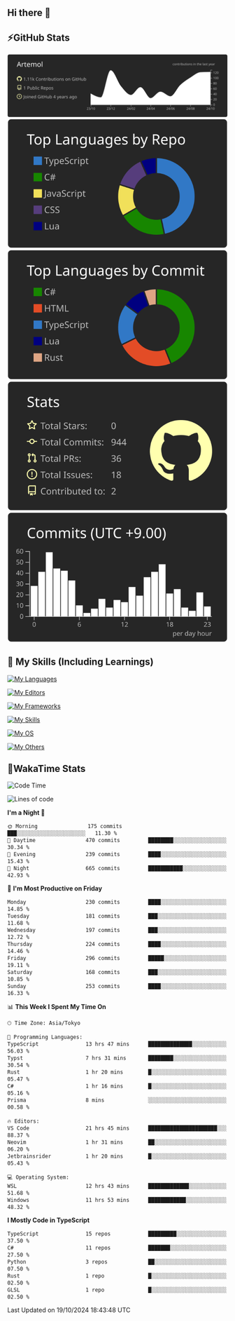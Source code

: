 ## Hi there 👋
<!--
**Artemol/Artemol** is a ✨ _special_ ✨ repository because its `README.md` (this file) appears on your GitHub profile.

Here are some ideas to get you started:

- 🔭 I’m currently working on ...
- 🌱 I’m currently learning ...
- 👯 I’m looking to collaborate on ...
- 🤔 I’m looking for help with ...
- 💬 Ask me about ...
- 📫 How to reach me: ...
- 😄 Pronouns: ...
- ⚡ Fun fact: ...
-->

## ⚡GitHub Stats
[![](https://raw.githubusercontent.com/Artemol/Artemol/main/profile-summary-card-output/apprentice/0-profile-details.svg)](https://github.com/vn7n24fzkq/github-profile-summary-cards)
[![](https://raw.githubusercontent.com/Artemol/Artemol/main/profile-summary-card-output/apprentice/1-repos-per-language.svg)](https://github.com/vn7n24fzkq/github-profile-summary-cards) [![](https://raw.githubusercontent.com/Artemol/Artemol/main/profile-summary-card-output/apprentice/2-most-commit-language.svg)](https://github.com/vn7n24fzkq/github-profile-summary-cards)
[![](https://raw.githubusercontent.com/Artemol/Artemol/main/profile-summary-card-output/apprentice/3-stats.svg)](https://github.com/vn7n24fzkq/github-profile-summary-cards) [![](https://raw.githubusercontent.com/Artemol/Artemol/main/profile-summary-card-output/apprentice/4-productive-time.svg)](https://github.com/vn7n24fzkq/github-profile-summary-cards)

## 🌱 My Skills (Including Learnings)

<!--
### Languages
-->
[![My Languages](https://skillicons.dev/icons?i=ts,py,cs,dotnet,rust,go,c,matlab,css)](https://skillicons.dev)

<!--
### Editors
-->
[![My Editors](https://skillicons.dev/icons?i=vscode,neovim,vim,visualstudio,idea)](https://skillicons.dev)

<!--
### Frameworks
-->
[![My Frameworks](https://skillicons.dev/icons?i=react,nestjs,vite,tailwind,tauri,electron,remix,nextjs,fastapi)](https://skillicons.dev)

<!--
### Tools
-->
[![My Skills](https://skillicons.dev/icons?i=git,nodejs,docker,unity,postman,bun,discord,cloudflare,bash,prometheus,grafana,obsidian)](https://skillicons.dev)

<!--
### OS
-->
[![My OS](https://skillicons.dev/icons?i=windows,ubuntu)](https://skillicons.dev)

<!--
### Others
-->
[![My Others](https://skillicons.dev/icons?i=github,raspberrypi,gcp)](https://skillicons.dev)

## 💬WakaTime Stats
<!--START_SECTION:waka-->
![Code Time](http://img.shields.io/badge/Code%20Time-249%20hrs%204%20mins-blue)

![Lines of code](https://img.shields.io/badge/From%20Hello%20World%20I%27ve%20Written-10.0%20million%20lines%20of%20code-blue)

**I'm a Night 🦉** 

```text
🌞 Morning                175 commits         ███░░░░░░░░░░░░░░░░░░░░░░   11.30 % 
🌆 Daytime                470 commits         ████████░░░░░░░░░░░░░░░░░   30.34 % 
🌃 Evening                239 commits         ████░░░░░░░░░░░░░░░░░░░░░   15.43 % 
🌙 Night                  665 commits         ███████████░░░░░░░░░░░░░░   42.93 % 
```
📅 **I'm Most Productive on Friday** 

```text
Monday                   230 commits         ████░░░░░░░░░░░░░░░░░░░░░   14.85 % 
Tuesday                  181 commits         ███░░░░░░░░░░░░░░░░░░░░░░   11.68 % 
Wednesday                197 commits         ███░░░░░░░░░░░░░░░░░░░░░░   12.72 % 
Thursday                 224 commits         ████░░░░░░░░░░░░░░░░░░░░░   14.46 % 
Friday                   296 commits         █████░░░░░░░░░░░░░░░░░░░░   19.11 % 
Saturday                 168 commits         ███░░░░░░░░░░░░░░░░░░░░░░   10.85 % 
Sunday                   253 commits         ████░░░░░░░░░░░░░░░░░░░░░   16.33 % 
```


📊 **This Week I Spent My Time On** 

```text
🕑︎ Time Zone: Asia/Tokyo

💬 Programming Languages: 
TypeScript               13 hrs 47 mins      ██████████████░░░░░░░░░░░   56.03 % 
Typst                    7 hrs 31 mins       ████████░░░░░░░░░░░░░░░░░   30.54 % 
Rust                     1 hr 20 mins        █░░░░░░░░░░░░░░░░░░░░░░░░   05.47 % 
C#                       1 hr 16 mins        █░░░░░░░░░░░░░░░░░░░░░░░░   05.16 % 
Prisma                   8 mins              ░░░░░░░░░░░░░░░░░░░░░░░░░   00.58 % 

🔥 Editors: 
VS Code                  21 hrs 45 mins      ██████████████████████░░░   88.37 % 
Neovim                   1 hr 31 mins        ██░░░░░░░░░░░░░░░░░░░░░░░   06.20 % 
Jetbrainsrider           1 hr 20 mins        █░░░░░░░░░░░░░░░░░░░░░░░░   05.43 % 

💻 Operating System: 
WSL                      12 hrs 43 mins      █████████████░░░░░░░░░░░░   51.68 % 
Windows                  11 hrs 53 mins      ████████████░░░░░░░░░░░░░   48.32 % 
```

**I Mostly Code in TypeScript** 

```text
TypeScript               15 repos            █████████░░░░░░░░░░░░░░░░   37.50 % 
C#                       11 repos            ███████░░░░░░░░░░░░░░░░░░   27.50 % 
Python                   3 repos             ██░░░░░░░░░░░░░░░░░░░░░░░   07.50 % 
Rust                     1 repo              █░░░░░░░░░░░░░░░░░░░░░░░░   02.50 % 
GLSL                     1 repo              █░░░░░░░░░░░░░░░░░░░░░░░░   02.50 % 
```




 Last Updated on 19/10/2024 18:43:48 UTC
<!--END_SECTION:waka-->
